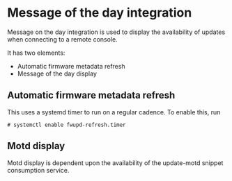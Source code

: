 # Message of the day integration

Message on the day integration is used to display the availability of updates when connecting to a remote console.

It has two elements:
* Automatic firmware metadata refresh
* Message of the day display

## Automatic firmware metadata refresh
This uses a systemd timer to run on a regular cadence.
To enable this, run
```
# systemctl enable fwupd-refresh.timer
```

## Motd display
Motd display is dependent upon the availability of the update-motd snippet consumption service.
